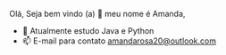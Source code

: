 Olá, Seja bem vindo (a) 👋 meu nome é Amanda,

- 🌱 Atualmente estudo Java e Python
- 📫 E-mail para contato amandarosa20@outlook.com
